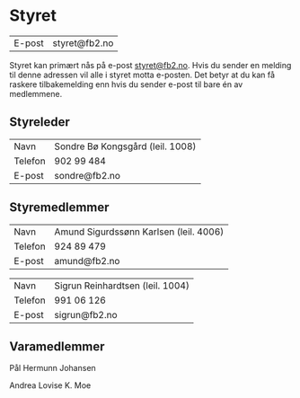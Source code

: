 # Styret

<table>
<tr><td class="b">E-post</td><td class="a">styret@fb2.no</td></tr>
</table>

Styret kan primært nås på e-post [styret@fb2.no](mailto:styret@fb2.no). Hvis du sender en melding til denne adressen vil alle i styret motta e-posten. Det betyr at du kan få raskere tilbakemelding enn hvis du sender e-post til bare én av medlemmene.

## Styreleder

<table>
<tr><td class="b">Navn</td><td class="a">Sondre Bø Kongsgård (leil. 1008)</td></tr>
<tr><td class="a">Telefon</td><td class="b">902 99 484</td></tr>
<tr><td class="b">E-post</td><td class="a">sondre@fb2.no</td></tr>
</table>

## Styremedlemmer

<table>
<tr><td class="a">Navn</td><td class="b">Amund Sigurdssønn Karlsen (leil. 4006)</td></tr>
<tr><td class="b">Telefon</td><td class="a">924 89 479</td></tr>
<tr><td class="a">E-post</td><td class="b">amund@fb2.no</td></tr>
</table>

<table>
<tr><td class="b">Navn</td><td class="a">Sigrun Reinhardtsen (leil. 1004)</td></tr>
<tr><td class="a">Telefon</td><td class="b">991 06 126</td></tr>
<tr><td class="b">E-post</td><td class="a">sigrun@fb2.no</td></tr>
</table>

## Varamedlemmer

Pål Hermunn Johansen

Andrea Lovise K. Moe
